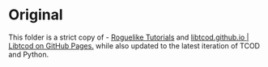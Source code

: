 # Original
This folder is a strict copy of - [Roguelike Tutorials](https://rogueliketutorials.com/) and [libtcod.github.io | Libtcod on GitHub Pages.](https://libtcod.github.io/) while also updated to the latest iteration of TCOD and Python.